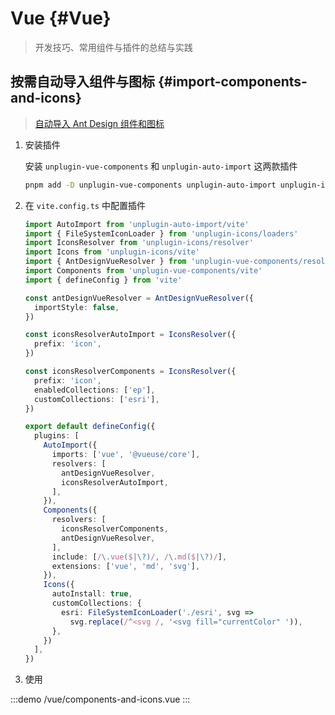 # Vue {#Vue}

> 开发技巧、常用组件与插件的总结与实践

## 按需自动导入组件与图标 {#import-components-and-icons}

> [自动导入 Ant Design 组件和图标](https://www.antdv.com/docs/vue/introduce-cn#%E8%87%AA%E5%8A%A8%E6%8C%89%E9%9C%80%E5%BC%95%E5%85%A5%E7%BB%84%E4%BB%B6)

1. 安装插件

   安装 `unplugin-vue-components` 和 `unplugin-auto-import` 这两款插件

   ```sh
   pnpm add -D unplugin-vue-components unplugin-auto-import unplugin-icons
   ```

2. 在 `vite.config.ts` 中配置插件

   ```ts twoslash
   import AutoImport from 'unplugin-auto-import/vite'
   import { FileSystemIconLoader } from 'unplugin-icons/loaders'
   import IconsResolver from 'unplugin-icons/resolver'
   import Icons from 'unplugin-icons/vite'
   import { AntDesignVueResolver } from 'unplugin-vue-components/resolvers'
   import Components from 'unplugin-vue-components/vite'
   import { defineConfig } from 'vite'

   const antDesignVueResolver = AntDesignVueResolver({
     importStyle: false,
   })

   const iconsResolverAutoImport = IconsResolver({
     prefix: 'icon',
   })

   const iconsResolverComponents = IconsResolver({
     prefix: 'icon',
     enabledCollections: ['ep'],
     customCollections: ['esri'],
   })

   export default defineConfig({
     plugins: [
       AutoImport({
         imports: ['vue', '@vueuse/core'],
         resolvers: [
           antDesignVueResolver,
           iconsResolverAutoImport,
         ],
       }),
       Components({
         resolvers: [
           iconsResolverComponents,
           antDesignVueResolver,
         ],
         include: [/\.vue($|\?)/, /\.md($|\?)/],
         extensions: ['vue', 'md', 'svg'],
       }),
       Icons({
         autoInstall: true,
         customCollections: {
           esri: FileSystemIconLoader('./esri', svg =>
             svg.replace(/^<svg /, '<svg fill="currentColor" ')),
         },
       })
     ],
   })
   ```

3. 使用

:::demo
/vue/components-and-icons.vue
:::
